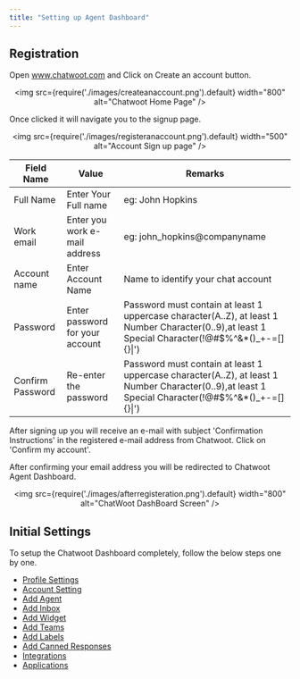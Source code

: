 ```yaml
---
title: "Setting up Agent Dashboard"
---
```


## Registration
Open www.chatwoot.com and 
Click on Create an account button.
<div align="center">

<img src={require('./images/createanaccount.png').default} width="800" alt="Chatwoot Home Page" />

</div>

Once clicked it will navigate you to the signup page.
<div align="center">

<img src={require('./images/registeranaccount.png').default} width="500" alt="Account Sign up page" />

</div>

| Field Name       | Value                           | Remarks                                                                                                                                   |
|------------------|---------------------------------|-------------------------------------------------------------------------------------------------------------------------------------------|
| Full Name        | Enter Your Full name            | eg: John Hopkins                                                                                                                          |
| Work email       | Enter you work e-mail address   | eg: john_hopkins@companyname                                                                                                              |
| Account name     | Enter Account Name              | Name to identify your chat account                                                                                                        |
| Password         | Enter password for your account | Password must contain at least 1 uppercase character(A..Z), at least 1 Number Character(0..9),at least 1 Special  Character(!@#$%^&*()_+-=[]{}\|') |
| Confirm Password | Re-enter the password           | Password must contain at least 1 uppercase character(A..Z), at least 1 Number Character(0..9),at least 1 Special  Character(!@#$%^&*()_+-=[]{}\|') |

After signing up you will receive an e-mail with subject 'Confirmation Instructions' in the registered e-mail address from Chatwoot. Click on 'Confirm my account'.

After confirming your email address you will be redirected to Chatwoot Agent Dashboard.
<div align="center">

<img src={require('./images/afterregisteration.png').default} width="800" alt="ChatWoot DashBoard Screen" />

</div>



## Initial Settings

To setup the Chatwoot Dashboard completely, follow the below steps one by one.

- [Profile Settings](profile-settings.md)
- [Account Setting](account-settings.md)
- [Add Agent](add-agent-settings.md)
- [Add Inbox](add-inbox-settings.md)
- [Add Widget](setting-up-chatwootwidget.md)
- [Add Teams](add-teams-settings.md)
- [Add Labels](add-label-settings.md)
- [Add Canned Responses](canned-response-settings.md)
- [Integrations](integrations.md)
- [Applications](applications.md)
